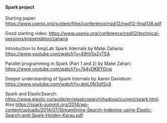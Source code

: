 #### Spark project
Starting paper: https://www.usenix.org/system/files/conference/nsdi12/nsdi12-final138.pdf

Good starting video: https://www.usenix.org/conference/nsdi12/technical-sessions/presentation/zaharia

Introduction to AmpLab Spark Internals by Matei Zaharia: https://www.youtube.com/watch?v=49Hr5xZyTEA

Parallel programming in Spark (Part 1 and 2) by Matei Zahari: https://www.youtube.com/watch?v=7k4yDKBYOcw

Deeper understanding of Spark Internals by Aaron Davidson: https://www.youtube.com/watch?v=dmL0N3qfSc8

Spark and ElasticSearch: https://www.elastic.co/guide/en/elasticsearch/hadoop/current/spark.html. Also https://spark-summit.org/2014/wp-content/uploads/2014/07/Streamlining-Search-Indexing-using-Elastic-Search-and-Spark-Holden-Karau.pdf

